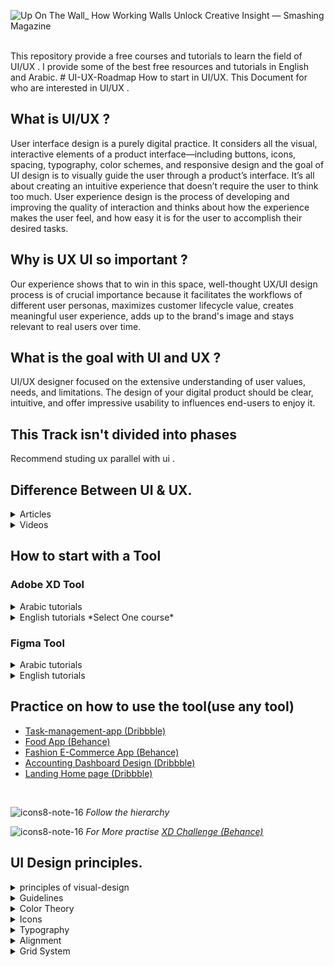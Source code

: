 ![Up On The Wall_ How Working Walls Unlock Creative Insight — Smashing Magazine](https://github.com/MennaElgyar/UI-UX-Roadmap/assets/108477138/2442bc94-e801-42de-bafa-5a4c75aebd34)

<br>
This repository provide a free courses and tutorials to learn the field of UI/UX . I provide some of the best free resources and tutorials in English and Arabic.
# UI-UX-Roadmap
How to start in UI/UX. This Document for who are interested in UI/UX .

## ****What is UI/UX ?****
User interface design is a purely digital practice. It considers all the visual, interactive elements of a product interface—including buttons, icons, spacing, typography, color schemes, and responsive design and the goal of UI design is to visually guide the user through a product’s interface. It’s all about creating an intuitive experience that doesn’t require the user to think too much.
User experience design is the process of developing and improving the quality of interaction and thinks about how the experience makes the user feel, and how easy it is for the user to accomplish their desired tasks.
## ****Why is UX UI so important ?****
Our experience shows that to win in this space, well-thought UX/UI design process is of crucial importance because it facilitates the workflows of different user personas, maximizes customer lifecycle value, creates meaningful user experience, adds up to the brand's image and stays relevant to real users over time.
## ****What is the goal with UI and UX ?****
UI/UX designer focused on the extensive understanding of user values, needs, and limitations. The design of your digital product should be clear, intuitive, and offer impressive usability to influences end-users to enjoy it.

## This Track isn't divided into phases
Recommend studing ux parallel with ui .
 <br>    


## ****Difference Between UI & UX.****


<details>
<summary>Articles</summary>
  Arabic : (https://www.alrab7on.com/ui-ux-design-and-the-difference)

  English : (https://manvisinghwal.medium.com/whats-the-difference-%20between-ui-ux-design-aeddfdbe3206)
</details>


<details>
<summary>Videos</summary>
  Arabic : (https://www.youtube.com/watch?v=KaIzzUs2BkI) 

  English : (https://www.youtube.com/watch?v=RtPnVtXw6HU)
</details> 
 



## How to start with a Tool
### Adobe XD Tool

<details>
<summary>Arabic tutorials</summary>
 
  - [Youtube Playlist ](https://youtube.com/playlist?list=PLjyD08NqprdXJRdzStL9wTQjH7UCE4qYC)
  - [Youtube Playlist](https://www.youtube.com/playlist?list=PLRemWV5koZLBR1khj5OlC_xLkdsI8G5DF)
</details> 


<details>
<summary>English tutorials *Select One course*</summary>
 
 - [Adobe XD UI UX Essentials 2022](https://www.youtube.com/playlist?list=PLttcEXjN1UcHbhOF4J99QKUiOqt9ETgnb)
 - [learnux_adobe-xd](https://learnux.io/course/adobe-xd)
 - [Youtube Crash Course](https://youtu.be/WEljsc2jorI)
</details> 


### Figma Tool

<details>
<summary>Arabic tutorials</summary>
 
  - [Youtube Playlist](https://youtube.com/playlist?list=PLjzhiGLyugKynpBi7v2AWMCJgTrRI6Ne-)
  - [Youtube Playlist](https://youtube.com/playlist?list=PLkIliLHi5M4LosGOLzn2f6baDETNsYpCZ)

</details> 

<details>
<summary>English tutorials</summary>
 
  - [learnux_Figma](https://learnux.io/course/figma)
 - [Youtube Crash Course](https://youtu.be/kbZejnPXyLM)

</details> 




## Practice on how to use the tool(use any tool)

- [Task-management-app (Dribbble)](https://dribbble.com/shots/19665814-Task-management-app)
- [Food App (Behance)](https://www.behance.net/gallery/145289695/Food-App-Design/modules/820794049)
- [Fashion E-Commerce App (Behance)](https://www.behance.net/gallery/151433403/Fashion-E-Commerce-App?tracking_source=search_projects%7CFashion+Mobile)
- [Accounting Dashboard Design (Dribbble)](https://dribbble.com/shots/18968094-Accounting-Dashboard-Design)
- [Landing Home page (Dribbble)](https://dribbble.com/shots/17815412-Landify-home-page)

<br>


  ![icons8-note-16](https://user-images.githubusercontent.com/108477138/204140045-9378623b-2bfb-46a9-b38b-3bf04c54c7a5.png)
*Follow the hierarchy*

 ![icons8-note-16](https://user-images.githubusercontent.com/108477138/204140045-9378623b-2bfb-46a9-b38b-3bf04c54c7a5.png)
*For More practise [XD Challenge (Behance)](https://www.behance.net/challenge/xd)*
## **UI Design principles.**

 <details><summary>principles of visual-design</summary>

   - [The Basic Principles of User Interface Design](https://www.uxpin.com/studio/blog/ui-design-principles/)
   - [5 Principles of Visual Design in UX](https://www.nngroup.com/articles/principles-visual-design/)
   - [10 Fundamental UI Design Principles You Need to Know](https://dribbble.com/resources/ui-design-principles)
   - [10 rules of thumb](https://www.interaction-design.org/literature/article/user-interface-design-guidelines-10-rules-of-thumb)
   - [Gestalt principles](https://www.usertesting.com/blog/gestalt-principles)
  </details>
  
  <details><summary>Guidelines</summary>

   - [IOS Design Guidelines](https://ivomynttinen.com/blog/ios-design-guidelines?fbclid=IwAR0Q0ow4cjLjGQvpqhtORtNSel7bAlcn2GTM1DciG7rwRwJgQsleV-8Kyug)
   - [Material Design](https://material.io/design/guidelines-overview)
   </details>
   
 <details><summary>Color Theory</summary>

   - [Color Theory Interaction Design](https://www.interaction-design.org/literature/topics/color-theory)
   - [A Beginner's Guide to Color Theory](https://uxcel.com/blog/beginners-guide-to-color-theory)
  </details>

  <details><summary>Icons</summary>

   - [7 Principles of Icon Design](https://uxdesign.cc/7-principles-of-icon-design-e7187539e4a2)
   - [Types and Functions of UI Icons](https://blog.tubikstudio.com/small-elements-big-impact-types-and-functions-of-ui-icons/)
  </details>

 <details><summary>Typography</summary>

   - [Typography in UI Design](https://www.shopify.com/partners/blog/typography)
   - [How To Use Typography In UI Design](https://careerfoundry.com/en/blog/ui-design/typography-ui-design/)
   - [Typography in UI: Guide for Beginners](https://blog.tubikstudio.com/typography-in-ui-guide-for-beginners/)
   </details>

   <details><summary>Alignment</summary>

   - [Principles of UI design: Alignment](https://uxdesign.cc/principles-of-ui-design-alignment-dd707e983f29)
   </details>
   
   <details><summary>Grid System</summary>
    <details><summary>Articles</summary>
    - [6 Rules of Thumb For Creating Website Grids]([https://uxdesign.cc/principles-of-ui-design-alignment-dd707e983f29](https://elementor.com/blog/grid-)
    </details>
    <details><summary>Videos</summary>
     <details><summary>Arabic</summary>
       - [8pt grid & spacing in UI Design](https://youtu.be/ctXmOtBNwV8)
     </details>
      
     <details><summary>English</summary>
      - [4pt grid system](https://youtu.be/-H7NsvZtU2Q)
      - [GRID systems for beginners](https://youtu.be/pxN8w-ywSuc)
      - [8pt grid system](https://youtu.be/ak_zNvESZL8)
      - [Grid Systems in Web & UI Design](https://youtu.be/n_V_aLqYPI0)
     </details> 
    </details>
  
   </details>


   
  ## Desgin System
     -  [youtube playlist](https://www.youtube.com/playlist?list=PLDaHCLWmCcQL3ipBjcrJYc_DT6B2nxVf0)
     -  [Article](https://www.uxpin.com/create-design-system-guide/)

  ## Mockups
    -  [Artboard Studio](https://artboard.studio/0[)
    -  [Angle Mockup](https://www.figma.com/community/plugin/778645840235495725/Angle-Mockups)
    -  [Clay Mockups 3D](https://www.figma.com/community/plugin/819335598581469537/Clay-Mockups-3D)
 - *Videos*
    - [How To Create Mockups](https://www.youtube.com/watch?v=XVbw79i3poc&t=81s) 
   ## Upload project
    
    - [How To Create A Clean Portfolio Using Behance](https://www.youtube.com/watch?v=5yL-_sYKCHU)
    
    
    
    # UX Design
     
     ![8 Steps of UX Design Process_ All You Need to Know - Softermii5](https://user-images.githubusercontent.com/108477138/203283469-22cfeb04-d743-4020-b32b-67a47293674e.png)

    ## What is UX Design
    
    - [The meaning of UX](https://careerfoundry.com/en/blog/ux-design/)
    
    ### What is the process of UX
    
    - [Process of UX](https://xd.adobe.com/ideas/guides/ux-design-process-steps/)
    - [Process of UX (Video)](https://www.youtube.com/embed/Um3BhY0oS2c?autoplay=1&controls=1&showinfo=0&rel=0)
    
    ### certificate
   

    - Arabic
        - [UI/UX Design](https://www.edraak.org/en/programs/specialization/uiux-v1/)(Edraak)
            - Contain four courses :
                
                [UX Research](https://www.edraak.org/en/programs/course/ux-v1/)
                
                [Interaction Design Fundamentals](https://www.edraak.org/en/programs/course/interactiondesign-v1/)
                
                [User interface design principles](https://www.edraak.org/en/programs/course/uidesign-v1/)
                
                [User Experience Design](https://www.edraak.org/en/programs/course/uxdesign-v1/)
         - [UX DESIGN FUNDAMENTALS](https://maharatech.gov.eg/course/view.php?id=1231)(Maharatech)    
    - English
        - [Introduction to UI and UX Design (**Beginner**)](https://www.codecademy.com/learn/intro-to-ui-ux)
        - [Google UX Design Professional Certificate](https://www.coursera.org/professional-certificates/google-ux-design?utm_source=gg&utm_medium=sem&utm_campaign=15-GoogleUXDesign-ROW&utm_content=15-GoogleUXDesign-ROW&campaignid=12566638067&adgroupid=119528847077&device=c&keyword=ux%20design%20google%20certificate&matchtype=p&network=g&devicemodel=&adpostion=&creativeid=507197228289&hide_mobile_promo&gclid=CjwKCAiAvriMBhAuEiwA8Cs5lTRCjuQvh68Hh6ksx5OAb3q3eNkZBpEz4xrPiO7_N0pWhc4uy36PCRoCMXoQAvD_BwE)
        - [UX Design Course Nanodegree (Udacity)](https://www.udacity.com/course/ux-designer-nanodegree--nd578)
    
    ### Wireframes
    
    - [What are Wireframes](https://balsamiq.com/learn/articles/what-are-wireframes/)
    - [How To Make Your First Wireframe](https://careerfoundry.com/en/blog/ux-design/how-to-create-your-first-wireframe/)
    - [How To Create Your First Wireframe (Video Guide)](https://www.youtube.com/watch?v=KdfO_e0yK-g)
    
    ### Digital Prototype
    
    - [The ultimate guide to prototyping](https://www.justinmind.com/prototyping?ref=uxtools-challenges)
    - [Rapid Prototyping](https://www.youtube.com/watch?v=KWGBGTGryFk) <br> <br>

   ### Website and Blogs
    <details><summary>Explore</summary>
    
    - [uxcel ](https://uxcel.com/)
    - [learnux ](https://learnux.io/)
    - [UX Planet ](https://uxplanet.org/)
    - [Tailwind ui documentation](https://www.youtube.com/redirect?event=video_description&redir_token=QUFFLUhqbWNKN1lQa3FBZ1k4YjNHYVVKRW1TbHpieFVRZ3xBQ3Jtc0trRERIUUJIMzFnbXNxeGUzNTJOcHhUOXU1X1c0VEZHTHcwMUlCV1VpMlVOcDhzblhTQWQ1MlpYM0VHT0Y4LThEeW1ndjhXUmF3NkpjYk80alZMcklmRmo2WnJpbkVFQjlXZ1o5YTh3aGJjUjBoejBEYw&q=https%3A%2F%2Ftailwindcss.com%2Fdocs%2F&v=Rl88hHD-BHs) (UI roles for web designing
)
    - [Laws of UX ](https://lawsofux.com/)
    - [UX Collective ](https://uxdesign.cc/)
    - [The NN Group](https://www.nngroup.com/)
    - [Inside Design](https://www.invisionapp.com/inside-design)
    - [Adobe XD Blog](https://blog.adobe.com/)
     </details>
    
    
    <br>
    
   ### YouTube Channels

    <details><summary>Explore</summary>
     - DesignCourse
     - Mike Locke
     - Aj & Smart
     - Femke.design
     - Ansh Mehra
     - Jesse Showalter
     - Career Foundry
    </details>
    <br>
   

    
       
    ### Resources you will need it
    <details><summary>Images</summary>

     - [Unsplash](https://unsplash.com/)
     - [Pexels](https://www.pexels.com/)
     - [Freepik](https://www.freepik.com/)
     - [Pixabay](https://www.shutterstock.com/search/pixabay?kw=&gclid=Cj0KCQjw0umSBhDrARIsAH7FCoc2xTMHHU8J9BQXbOJ-p8OEQjoqvNW6LnS0y9wqUdGGvnBrejDcqzAaAglhEALw_wcB)
     - [Pinterest](https://www.pinterest.com/)
    </details>

    <details><summary>Icons</summary>

     
     - [Freeicons](https://freeicons.io/)
     - [Flaticon](https://www.flaticon.com/)
     - [Icons8](https://icons8.com/)
     - [Iconfinder](https://www.iconfinder.com/)
     - [Free icons](https://freeicons.io/)
     - [Feather icons](https://feathericons.com/)
     - [Icons store](https://iconstore.co/)
     - [Simple icon](https://simpleicons.org/)
    </details>

      <details><summary>Illustrations</summary>

       
     - [Storyset](https://storyset.com/)
     - [Undraw](https://undraw.co/Illustrations)
     - [Illustation](https://illustation.io/)
     - [Drawkit](https://drawkit.com/)
     </details>
   
     <details><summary>Fonts</summary>

      
      - [google fonts](https://fonts.google.com/)
      - [Dafont](https://www.dafont.com/)
      - [1001Fonts](https://www.1001fonts.com/)
    </details>

    <details><summary>Color inspiration</summary>

      - [Color Hunt](https://colorhunt.co/)
      - [Coolors](https://coolors.co/)
      - [Flat UI Colors](https://flatuicolors.com/)
      - [Colormind](http://colormind.io/)
      - [Colorinspire](https://colorinspire.webflow.io/)
    </details>
    
    ### Inspiration
      - [Behance](https://www.behance.net/)
      - [Dribbble](https://dribbble.com/)
      - [mobbin](https://mobbin.design/browse/ios/apps)
      - [Awwwards](https://www.awwwards.com/)
      - [important site](https://www.designresourc.es/)

  
       
    

    ## **▶️ Contact 📱**

     <a href="https://www.facebook.com/MennaMElgyar"><img src="https://img.shields.io/badge/Facebook-%234267B2?style=flat&logo=Facebook&logoColor=white"/></a>
     <a href="https://www.linkedin.com/in/menna-elgyar/" title="LinkedIn"><img src="https://img.shields.io/badge/LinkedIn-%230177B5?style=flat&logo=linkedin&logoColor=white"/></a>


